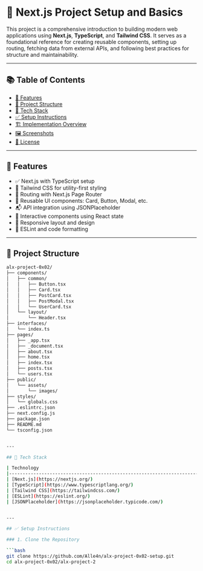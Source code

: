 # 🚀 Next.js Project Setup and Basics

This project is a comprehensive introduction to building modern web applications using **Next.js**, **TypeScript**, and **Tailwind CSS**. It serves as a foundational reference for creating reusable components, setting up routing, fetching data from external APIs, and following best practices for structure and maintainability.

---

## 📚 Table of Contents

- [🔧 Features](#-features)
- [📁 Project Structure](#-project-structure)
- [🧰 Tech Stack](#-tech-stack)
- [✅ Setup Instructions](#-setup-instructions)
- [🏗️ Implementation Overview](#-implementation-overview)
- [🖼️ Screenshots](#️-screenshots)
- [📄 License](#-license)

---

## 🔧 Features

- ✅ Next.js with TypeScript setup
- 🎨 Tailwind CSS for utility-first styling
- 📄 Routing with Next.js Page Router
- 🧩 Reusable UI components: Card, Button, Modal, etc.
- 📬 API integration using JSONPlaceholder
- 💬 Interactive components using React state
- 📱 Responsive layout and design
- 🧼 ESLint and code formatting

---
## 📁 Project Structure

```bash
alx-project-0x02/
├── components/
│   ├── common/
│   │   ├── Button.tsx
│   │   ├── Card.tsx
│   │   ├── PostCard.tsx
│   │   ├── PostModal.tsx
│   │   └── UserCard.tsx
│   └── layout/
│       └── Header.tsx
├── interfaces/
│   └── index.ts
├── pages/
│   ├── _app.tsx
│   ├── _document.tsx
│   ├── about.tsx
│   ├── home.tsx
│   ├── index.tsx
│   ├── posts.tsx
│   └── users.tsx
├── public/
│   └── assets/
│       └── images/
├── styles/
│   └── globals.css
├── .eslintrc.json
├── next.config.js
├── package.json
├── README.md
└── tsconfig.json


---

## 🧰 Tech Stack

| Technology                                                                 | Purpose                                        |
|----------------------------------------------------------------------------|------------------------------------------------|
| [Next.js](https://nextjs.org/)                                             | React framework for server-side rendering      |
| [TypeScript](https://www.typescriptlang.org/)                              | Strongly typed JavaScript for better safety    |
| [Tailwind CSS](https://tailwindcss.com/)                                   | Utility-first CSS framework                    |
| [ESLint](https://eslint.org/)                                              | Code linting and style enforcement             |
| [JSONPlaceholder](https://jsonplaceholder.typicode.com/)                   | Free mock API for prototyping and testing      |


---

## ✅ Setup Instructions

### 1. Clone the Repository

```bash
git clone https://github.com/Alle4n/alx-project-0x02-setup.git
cd alx-project-0x02/alx-project-2
